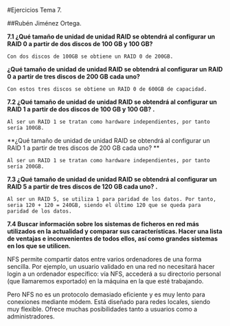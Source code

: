 #Ejercicios Tema 7.

##Rubén Jiménez Ortega.

**7.1 ¿Qué tamaño de unidad de unidad RAID se obtendrá al configurar un RAID 0 a partir de dos discos de 100 GB y 100 GB?**
	
	Con dos discos de 100GB se obtiene un RAID 0 de 200GB.

**¿Qué tamaño de unidad de unidad RAID se obtendrá al configurar un RAID 0 a partir de tres discos de 200 GB cada uno?**
	
	Con estos tres discos se obtiene un RAID 0 de 600GB de capacidad.

**7.2 ¿Qué tamaño de unidad de unidad RAID se obtendrá al configurar un RAID 1 a partir de dos discos de 100 GB y 100 GB? .**

	Al ser un RAID 1 se tratan como hardware independientes, por tanto sería 100GB.

**¿Qué tamaño de unidad de unidad RAID se obtendrá al configurar un RAID 1 a partir de tres discos de 200 GB cada uno? **

	Al ser un RAID 1 se tratan como hardware independientes, por tanto sería 200GB.

**7.3 ¿Qué tamaño de unidad de unidad RAID se obtendrá al configurar un RAID 5 a partir de tres discos de 120 GB cada uno? .**

	Al ser un RAID 5, se utiliza 1 para paridad de los datos. Por tanto, seria 120 + 120 = 240GB, siendo el último 120 que se queda para paridad de los datos.

**7.4 Buscar información sobre los sistemas de ficheros en red más utilizados en la actualidad y comparar sus características. Hacer una lista de ventajas e inconvenientes de todos ellos, así como grandes sistemas en los que se utilicen.**

NFS permite compartir datos entre varios ordenadores de una forma sencilla. Por ejemplo, un usuario validado en una red no necesitará hacer login a un ordenador específico: vía NFS, accederá a su directorio personal (que llamaremos exportado) en la máquina en la que esté trabajando. 

Pero NFS no es un protocolo demasiado eficiente y es muy lento para conexiones mediante módem. Está diseñado para redes locales, siendo muy flexible. Ofrece muchas posibilidades tanto a usuarios como a administradores.